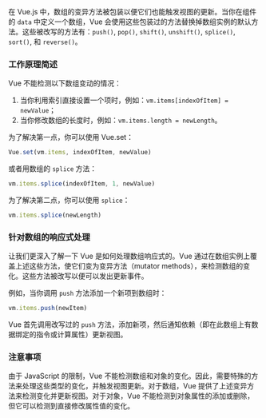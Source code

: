 在 Vue.js 中，数组的变异方法被包装以便它们也能触发视图的更新。当你在组件的 `data` 中定义一个数组，Vue 会使用这些包装过的方法替换掉数组实例的默认方法。这些被改写的方法有：`push()`, `pop()`, `shift()`, `unshift()`, `splice()`, `sort()`, 和 `reverse()`。

### 工作原理简述

Vue 不能检测以下数组变动的情况：

1. 当你利用索引直接设置一个项时，例如：`vm.items[indexOfItem] = newValue`；
2. 当你修改数组的长度时，例如：`vm.items.length = newLength`。

为了解决第一点，你可以使用 Vue.set：

```javascript
Vue.set(vm.items, indexOfItem, newValue)
```

或者用数组的 `splice` 方法：

```javascript
vm.items.splice(indexOfItem, 1, newValue)
```

为了解决第二点，你可以使用 `splice`：

```javascript
vm.items.splice(newLength)
```

### 针对数组的响应式处理

让我们更深入了解一下 Vue 是如何处理数组响应式的。Vue 通过在数组实例上覆盖上述这些方法，使它们变为变异方法（mutator methods），来检测数组的变化。这些方法被改写以便可以发出更新事件。

例如，当你调用 `push` 方法添加一个新项到数组时：

```javascript
vm.items.push(newItem)
```

Vue 首先调用改写过的 `push` 方法，添加新项，然后通知依赖（即在此数组上有数据绑定的指令或计算属性）更新视图。

### 注意事项

由于 JavaScript 的限制，Vue 不能检测数组和对象的变化。因此，需要特殊的方法来处理这些类型的变化，并触发视图更新。对于数组，Vue 提供了上述变异方法来检测变化并更新视图。对于对象，Vue 不能检测到对象属性的添加或删除，但它可以检测到直接修改属性值的变化。
